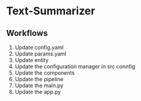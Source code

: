 # Text-Summarizer

## Workflows

1. Update config.yaml
2. Update params.yaml
3. Update entity
4. Update the configuration manager in src connfig
5. Update the components
6. Update the pipeline
7. Update the main.py
8. Update the app.py